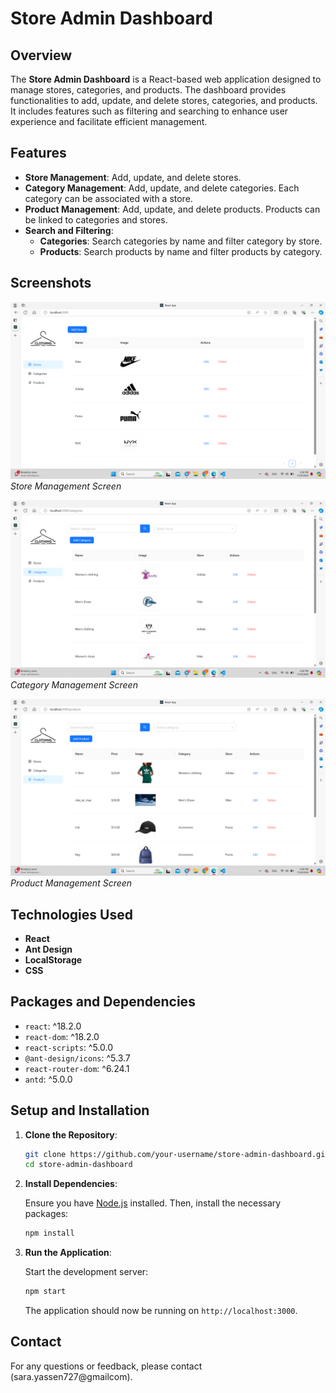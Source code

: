 # Store Admin Dashboard

## Overview

The **Store Admin Dashboard** is a React-based web application designed to manage stores, categories, and products. The dashboard provides functionalities to add, update, and delete stores, categories, and products. It includes features such as filtering and searching to enhance user experience and facilitate efficient management.

## Features

- **Store Management**: Add, update, and delete stores.
- **Category Management**: Add, update, and delete categories. Each category can be associated with a store.
- **Product Management**: Add, update, and delete products. Products can be linked to categories and stores.
- **Search and Filtering**:
  - **Categories**: Search categories by name and filter category by store.
  - **Products**: Search products by name and filter products by category.

## Screenshots

![Store Management](./src/assets/Screenshots/store.png)
*Store Management Screen*

![Category Management](./src/assets/Screenshots/category.png)
*Category Management Screen*

![Product Management](./src/assets/Screenshots/product.png)
*Product Management Screen*

## Technologies Used

- **React**
- **Ant Design** 
- **LocalStorage**
- **CSS**

## Packages and Dependencies

- `react`: ^18.2.0
- `react-dom`: ^18.2.0
- `react-scripts`: ^5.0.0
- `@ant-design/icons`: ^5.3.7
- `react-router-dom`: ^6.24.1
- `antd`: ^5.0.0

## Setup and Installation

1. **Clone the Repository**:

   ```bash
   git clone https://github.com/your-username/store-admin-dashboard.git
   cd store-admin-dashboard
   ```

2. **Install Dependencies**:

   Ensure you have [Node.js](https://nodejs.org/) installed. Then, install the necessary packages:

   ```bash
   npm install
   ```

3. **Run the Application**:

   Start the development server:

   ```bash
   npm start
   ```

   The application should now be running on `http://localhost:3000`.

## Contact

For any questions or feedback, please contact (sara.yassen727@gmailcom).
